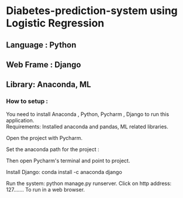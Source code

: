 # Diabetes-prediction-system using Logistic Regression 
## Language : Python
## Web Frame : Django
## Library: Anaconda, ML 
### How to setup :</br>
You need to install Anaconda  , Python, Pycharm , Django to run this application.</br>
Requirements: Installed anaconda and pandas, ML related libraries.</br>

Open the project with Pycharm.</br>

Set the anaconda path for the project :</br>

Then open Pycharm's terminal and point to project.</br>
 
Install Django: conda install -c anaconda django</br>

Run the system: python manage.py runserver. Click on http address: 127……. To run in a web browser.</br>


